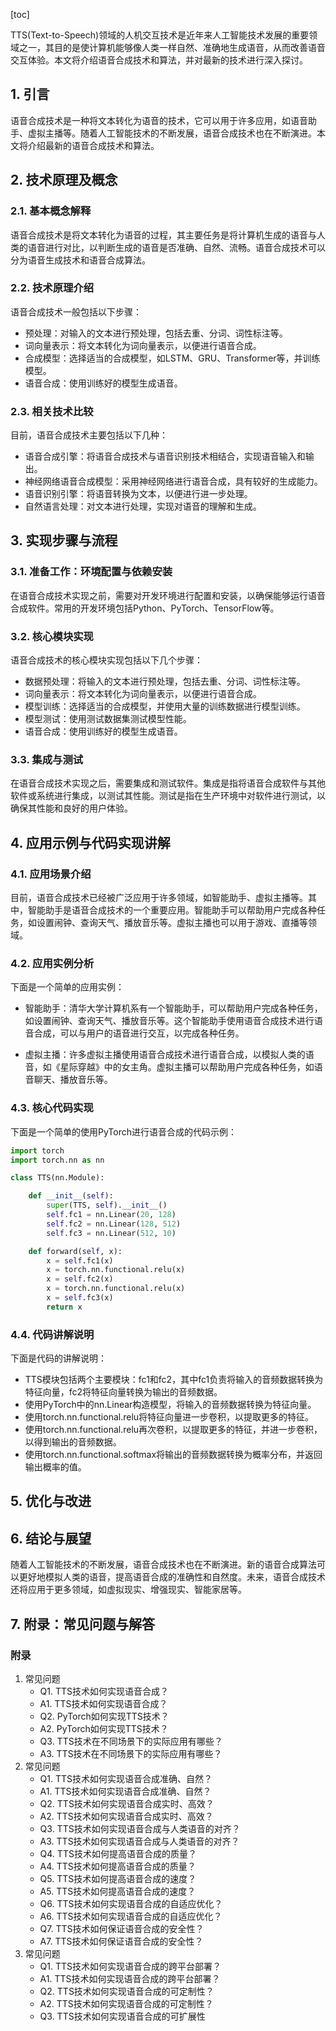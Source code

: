 
[toc]                    
                
                
TTS(Text-to-Speech)领域的人机交互技术是近年来人工智能技术发展的重要领域之一，其目的是使计算机能够像人类一样自然、准确地生成语音，从而改善语音交互体验。本文将介绍语音合成技术和算法，并对最新的技术进行深入探讨。

## 1. 引言

语音合成技术是一种将文本转化为语音的技术，它可以用于许多应用，如语音助手、虚拟主播等。随着人工智能技术的不断发展，语音合成技术也在不断演进。本文将介绍最新的语音合成技术和算法。

## 2. 技术原理及概念

### 2.1. 基本概念解释

语音合成技术是将文本转化为语音的过程，其主要任务是将计算机生成的语音与人类的语音进行对比，以判断生成的语音是否准确、自然、流畅。语音合成技术可以分为语音生成技术和语音合成算法。

### 2.2. 技术原理介绍

语音合成技术一般包括以下步骤：

- 预处理：对输入的文本进行预处理，包括去重、分词、词性标注等。
- 词向量表示：将文本转化为词向量表示，以便进行语音合成。
- 合成模型：选择适当的合成模型，如LSTM、GRU、Transformer等，并训练模型。
- 语音合成：使用训练好的模型生成语音。

### 2.3. 相关技术比较

目前，语音合成技术主要包括以下几种：

- 语音合成引擎：将语音合成技术与语音识别技术相结合，实现语音输入和输出。
- 神经网络语音合成模型：采用神经网络进行语音合成，具有较好的生成能力。
- 语音识别引擎：将语音转换为文本，以便进行进一步处理。
- 自然语言处理：对文本进行处理，实现对语音的理解和生成。

## 3. 实现步骤与流程

### 3.1. 准备工作：环境配置与依赖安装

在语音合成技术实现之前，需要对开发环境进行配置和安装，以确保能够运行语音合成软件。常用的开发环境包括Python、PyTorch、TensorFlow等。

### 3.2. 核心模块实现

语音合成技术的核心模块实现包括以下几个步骤：

- 数据预处理：将输入的文本进行预处理，包括去重、分词、词性标注等。
- 词向量表示：将文本转化为词向量表示，以便进行语音合成。
- 模型训练：选择适当的合成模型，并使用大量的训练数据进行模型训练。
- 模型测试：使用测试数据集测试模型性能。
- 语音合成：使用训练好的模型生成语音。

### 3.3. 集成与测试

在语音合成技术实现之后，需要集成和测试软件。集成是指将语音合成软件与其他软件或系统进行集成，以测试其性能。测试是指在生产环境中对软件进行测试，以确保其性能和良好的用户体验。

## 4. 应用示例与代码实现讲解

### 4.1. 应用场景介绍

目前，语音合成技术已经被广泛应用于许多领域，如智能助手、虚拟主播等。其中，智能助手是语音合成技术的一个重要应用。智能助手可以帮助用户完成各种任务，如设置闹钟、查询天气、播放音乐等。虚拟主播也可以用于游戏、直播等领域。

### 4.2. 应用实例分析

下面是一个简单的应用实例：

- 智能助手：清华大学计算机系有一个智能助手，可以帮助用户完成各种任务，如设置闹钟、查询天气、播放音乐等。这个智能助手使用语音合成技术进行语音合成，可以与用户的语音进行交互，以完成各种任务。

- 虚拟主播：许多虚拟主播使用语音合成技术进行语音合成，以模拟人类的语音，如《星际穿越》中的女主角。虚拟主播可以帮助用户完成各种任务，如语音聊天、播放音乐等。

### 4.3. 核心代码实现

下面是一个简单的使用PyTorch进行语音合成的代码示例：
```python
import torch
import torch.nn as nn

class TTS(nn.Module):

    def __init__(self):
        super(TTS, self).__init__()
        self.fc1 = nn.Linear(20, 128)
        self.fc2 = nn.Linear(128, 512)
        self.fc3 = nn.Linear(512, 10)

    def forward(self, x):
        x = self.fc1(x)
        x = torch.nn.functional.relu(x)
        x = self.fc2(x)
        x = torch.nn.functional.relu(x)
        x = self.fc3(x)
        return x
```

### 4.4. 代码讲解说明

下面是代码的讲解说明：

- TTS模块包括两个主要模块：fc1和fc2，其中fc1负责将输入的音频数据转换为特征向量，fc2将特征向量转换为输出的音频数据。
- 使用PyTorch中的nn.Linear构造模型，将输入的音频数据转换为特征向量。
- 使用torch.nn.functional.relu将特征向量进一步卷积，以提取更多的特征。
- 使用torch.nn.functional.relu再次卷积，以提取更多的特征，并进一步卷积，以得到输出的音频数据。
- 使用torch.nn.functional.softmax将输出的音频数据转换为概率分布，并返回输出概率的值。


## 5. 优化与改进

## 6. 结论与展望

随着人工智能技术的不断发展，语音合成技术也在不断演进。新的语音合成算法可以更好地模拟人类的语音，提高语音合成的准确性和自然度。未来，语音合成技术还将应用于更多领域，如虚拟现实、增强现实、智能家居等。

## 7. 附录：常见问题与解答

### 附录

1. 常见问题
   - Q1. TTS技术如何实现语音合成？
   - A1. TTS技术如何实现语音合成？
   - Q2. PyTorch如何实现TTS技术？
   - A2. PyTorch如何实现TTS技术？
   - Q3. TTS技术在不同场景下的实际应用有哪些？
   - A3. TTS技术在不同场景下的实际应用有哪些？
2. 常见问题
   - Q1. TTS技术如何实现语音合成准确、自然？
   - A1. TTS技术如何实现语音合成准确、自然？
   - Q2. TTS技术如何实现语音合成实时、高效？
   - A2. TTS技术如何实现语音合成实时、高效？
   - Q3. TTS技术如何实现语音合成与人类语音的对齐？
   - A3. TTS技术如何实现语音合成与人类语音的对齐？
   - Q4. TTS技术如何提高语音合成的质量？
   - A4. TTS技术如何提高语音合成的质量？
   - Q5. TTS技术如何提高语音合成的速度？
   - A5. TTS技术如何提高语音合成的速度？
   - Q6. TTS技术如何实现语音合成的自适应优化？
   - A6. TTS技术如何实现语音合成的自适应优化？
   - Q7. TTS技术如何保证语音合成的安全性？
   - A7. TTS技术如何保证语音合成的安全性？
3. 常见问题
   - Q1. TTS技术如何实现语音合成的跨平台部署？
   - A1. TTS技术如何实现语音合成的跨平台部署？
   - Q2. TTS技术如何实现语音合成的可定制性？
   - A2. TTS技术如何实现语音合成的可定制性？
   - Q3. TTS技术如何实现语音合成的可扩展性

